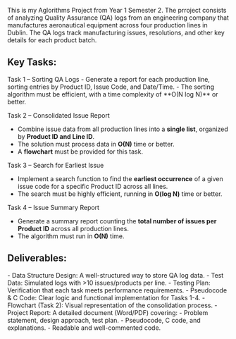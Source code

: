 This is my Aglorithms Project from Year 1 Semester 2. 
The prroject consists of analyzing Quality Assurance (QA) logs from an engineering company that manufactures aeronautical equipment across four production lines in Dublin. 
The QA logs track manufacturing issues, resolutions, and other key details for each product batch.  

<h2>Key Tasks:</h2>  
Task 1 – Sorting QA Logs  
   - Generate a report for each production line, sorting entries by Product ID, Issue Code, and Date/Time.  
   - The sorting algorithm must be efficient, with a time complexity of **O(N log N)** or better.  

Task 2 – Consolidated Issue Report
   - Combine issue data from all production lines into a **single list**, organized by **Product ID and Line ID**.  
   - The solution must process data in **O(N)** time or better.  
   - A **flowchart** must be provided for this task.  

Task 3 – Search for Earliest Issue
   - Implement a search function to find the **earliest occurrence** of a given issue code for a specific Product ID across all lines.  
   - The search must be highly efficient, running in **O(log N)** time or better.  

Task 4 – Issue Summary Report 
   - Generate a summary report counting the **total number of issues per Product ID** across all production lines.  
   - The algorithm must run in **O(N)** time.  

<h2>Deliverables:</h2> 
- Data Structure Design: A well-structured way to store QA log data.  
- Test Data: Simulated logs with >10 issues/products per line.  
- Testing Plan: Verification that each task meets performance requirements.  
- Pseudocode & C Code: Clear logic and functional implementation for Tasks 1-4.  
- Flowchart (Task 2): Visual representation of the consolidation process.  
- Project Report: A detailed document (Word/PDF) covering:  
  - Problem statement, design approach, test plan.  
  - Pseudocode, C code, and explanations.  
  - Readable and well-commented code.  

